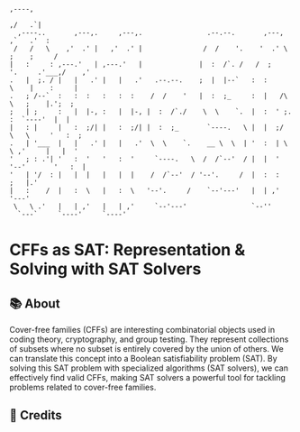 ```
                                                                                    ,----, 
                                                                                  ,/   .`| 
  ,----..       ,---,.     ,---,.                .--.--.       ,---,            ,`   .'  : 
 /   /   \    ,'  .' |   ,'  .' |               /  /    '.    '  .' \         ;    ;     / 
|   :     : ,---.'   | ,---.'   |              |  :  /`. /   /  ;    '.     .'___,/    ,'  
.   |  ;. / |   |   .' |   |   .'   .--.--.    ;  |  |--`   :  :       \    |    :     |   
.   ; /--`  :   :  :   :   :  :    /  /    '   |  :  ;_     :  |   /\   \   ;    |.';  ;   
;   | ;     :   |  |-, :   |  |-, |  :  /`./    \  \    `.  |  :  ' ;.   :  `----'  |  |   
|   : |     |   :  ;/| |   :  ;/| |  :  ;_       `----.   \ |  |  ;/  \   \     '   :  ;   
.   | '___  |   |   .' |   |   .'  \  \    `.    __ \  \  | '  :  | \  \ ,'     |   |  '   
'   ; : .'| '   :  '   '   :  '     `----.   \  /  /`--'  / |  |  '  '--'       '   :  |   
'   | '/  : |   |  |   |   |  |    /  /`--'  / '--'.     /  |  :  :             ;   |.'    
|   :    /  |   :  \   |   :  \   '--'.     /    `--'---'   |  | ,'             '---'      
 \   \ .'   |   | ,'   |   | ,'     `--'---'                `--''                          
  `---`     `----'     `----'
```

# CFFs as SAT: Representation & Solving with SAT Solvers

## 📚 About
Cover-free families (CFFs) are interesting combinatorial objects used in coding theory, cryptography, and group testing. They represent collections of subsets where no subset is entirely covered by the union of others. We can translate this concept into a Boolean satisfiability problem (SAT).  By solving this SAT problem with specialized algorithms (SAT solvers), we can effectively find valid CFFs, making SAT solvers a powerful tool for tackling problems related to cover-free families.

## 🌿 Credits

